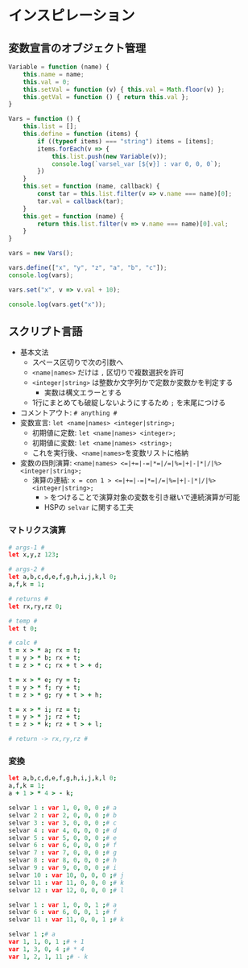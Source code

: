 # インスピレーション
## 変数宣言のオブジェクト管理
```js
Variable = function (name) {
    this.name = name;
    this.val = 0;
    this.setVal = function (v) { this.val = Math.floor(v) };
    this.getVal = function () { return this.val };
}

Vars = function () {
    this.list = [];
    this.define = function (items) {
        if ((typeof items) === "string") items = [items];
        items.forEach(v => {
            this.list.push(new Variable(v));
            console.log(`varsel_var [${v}] : var 0, 0, 0`);
        })
    }
    this.set = function (name, callback) {
        const tar = this.list.filter(v => v.name === name)[0];
        tar.val = callback(tar);
    }
    this.get = function (name) {
        return this.list.filter(v => v.name === name)[0].val;
    }
}

vars = new Vars();

vars.define(["x", "y", "z", "a", "b", "c"]);
console.log(vars);

vars.set("x", v => v.val + 10);

console.log(vars.get("x"));
```

## スクリプト言語
- 基本文法
  - スペース区切りで次の引数へ
  - `<name|names>` だけは `,` 区切りで複数選択を許可
  - `<integer|string>` は整数か文字列かで定数か変数かを判定する
    - 実数は構文エラーとする
  - 1行にまとめても破綻しないようにするため `;` を末尾につける
- コメントアウト: `# anything #`
- 変数宣言: `let <name|names> <integer|string>;`
  - 初期値に定数: `let <name|names> <integer>;`
  - 初期値に変数: `let <name|names> <string>;`
  - これを実行後、`<name|names>`を変数リストに格納
- 変数の四則演算: `<name|names> <=|+=|-=|*=|/=|%=|+|-|*|/|%> <integer|string>;`
  - 演算の連結: `x = con 1 > <=|+=|-=|*=|/=|%=|+|-|*|/|%> <integer|string>;`
    - `>` をつけることで演算対象の変数を引き継いで連続演算が可能
    - HSPの `selvar` に関する工夫

### マトリクス演算
```coffee
# args-1 #
let x,y,z 123;

# args-2 #
let a,b,c,d,e,f,g,h,i,j,k,l 0;
a,f,k = 1;

# returns #
let rx,ry,rz 0;

# temp #
let t 0;

# calc #
t = x > * a; rx = t;
t = y > * b; rx + t;
t = z > * c; rx + t > + d;

t = x > * e; ry = t;
t = y > * f; ry + t;
t = z > * g; ry + t > + h;

t = x > * i; rz = t;
t = y > * j; rz + t;
t = z > * k; rz + t > + l;

# return -> rx,ry,rz #
```
### 変換
```coffee
let a,b,c,d,e,f,g,h,i,j,k,l 0;
a,f,k = 1;
a + 1 > * 4 > - k;
```
```coffee
selvar 1 : var 1, 0, 0, 0 ;# a
selvar 2 : var 2, 0, 0, 0 ;# b
selvar 3 : var 3, 0, 0, 0 ;# c
selvar 4 : var 4, 0, 0, 0 ;# d
selvar 5 : var 5, 0, 0, 0 ;# e
selvar 6 : var 6, 0, 0, 0 ;# f
selvar 7 : var 7, 0, 0, 0 ;# g
selvar 8 : var 8, 0, 0, 0 ;# h
selvar 9 : var 9, 0, 0, 0 ;# i
selvar 10 : var 10, 0, 0, 0 ;# j
selvar 11 : var 11, 0, 0, 0 ;# k
selvar 12 : var 12, 0, 0, 0 ;# l

selvar 1 : var 1, 0, 0, 1 ;# a
selvar 6 : var 6, 0, 0, 1 ;# f
selvar 11 : var 11, 0, 0, 1 ;# k

selvar 1 ;# a
var 1, 1, 0, 1 ;# + 1
var 1, 3, 0, 4 ;# * 4
var 1, 2, 1, 11 ;# - k
```
